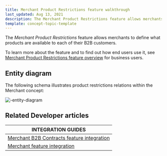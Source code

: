 ```yaml
---
title: Merchant Product Restrictions feature walkthrough
last_updated: Aug 13, 2021
description: The Merchant Product Restrictions feature allows merchants to define what products are available to each of their B2B customers
template: concept-topic-template
---
```


The _Merchant Product Restrictions_ feature allows merchants to define what products are available to each of their B2B customers.


To learn more about the feature and to find out how end users use it, see [Merchant Product Restrictions feature overview](/docs/scos/user/features/{{page.version}}/merchant-product-restrictions-feature-overview.html) for business users.


## Entity diagram

The following schema illustrates product restrictions relations within the Merchant<!-- add a link to the Merchant B2B Contracts feature walkthrough--> concept:

<div class="width-100">

![-entity-diagram](https://spryker.s3.eu-central-1.amazonaws.com/docs/Features/Company+Account+Management/Product+Restrictions+from+Merchant+to+Buyer/Product+Restrictions+from+Merchant+to+Buyer+Overview/product-restrictions-model.png)

</div>


## Related Developer articles

| INTEGRATION GUIDES |
|---------|
| [Merchant B2B Contracts feature integration](/docs/scos/dev/migration-and-integration/{{page.version}}/feature-integration-guides/merchant-b2b-contracts-feature-integration.html) |
| [Merchant feature integration](/docs/scos/dev/migration-and-integration/{{page.version}}/feature-integration-guides/merchant-feature-integration.html) |
